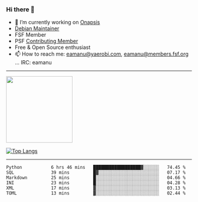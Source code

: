### Hi there 👋


- 🔭 I’m currently working on [Onapsis](http://onapsis.com)
- [Debian Maintainer](https://qa.debian.org/developer.php?login=eamanu%40yaerobi.com)
- FSF Member
- PSF [Contributing Member](https://www.python.org/psf/membership/#what-membership-classes-are-there)
- Free & Open Source enthusiast 
- 📫 How to reach me: eamanu@yaerobi.com, eamanu@members.fsf.org ... IRC: eamanu

---

<img height="180em" src="https://github-readme-stats.vercel.app/api?theme=dark&username=eamanu&show_icons=true&hide_border=true&&count_private=true&include_all_commits=true" />

[![Top Langs](https://github-readme-stats.vercel.app/api/top-langs/?theme=dark&username=eamanu&layout=compact)](https://github.com/anuraghazra/github-readme-stats)

---

<!--START_SECTION:waka-->

```text
Python           6 hrs 46 mins   ██████████████████▓░░░░░░   74.45 %
SQL              39 mins         █▓░░░░░░░░░░░░░░░░░░░░░░░   07.17 %
Markdown         25 mins         █░░░░░░░░░░░░░░░░░░░░░░░░   04.66 %
INI              23 mins         █░░░░░░░░░░░░░░░░░░░░░░░░   04.28 %
XML              17 mins         ▓░░░░░░░░░░░░░░░░░░░░░░░░   03.13 %
TOML             13 mins         ▓░░░░░░░░░░░░░░░░░░░░░░░░   02.44 %
```

<!--END_SECTION:waka-->
